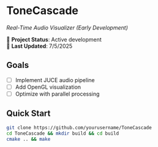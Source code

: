 # ToneCascade  
*Real-Time Audio Visualizer (Early Development)*  

🚧 **Project Status**: Active development  
📅 **Last Updated**: 7/5/2025

## Goals  
- [ ] Implement JUCE audio pipeline  
- [ ] Add OpenGL visualization  
- [ ] Optimize with parallel processing  

## Quick Start  
```bash  
git clone https://github.com/yourusername/ToneCascade  
cd ToneCascade && mkdir build && cd build  
cmake .. && make  
